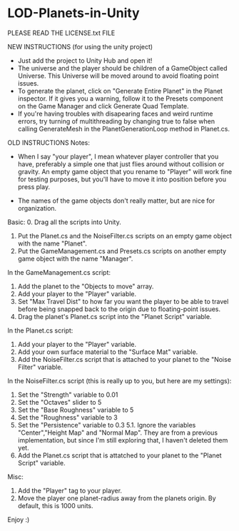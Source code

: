 # LOD-Planets-in-Unity

PLEASE READ THE LICENSE.txt FILE

NEW INSTRUCTIONS (for using the unity project)
* Just add the project to Unity Hub and open it!
* The universe and the player should be children of a GameObject called Universe. This Universe will be moved around to avoid floating point issues. 
* To generate the planet, click on "Generate Entire Planet" in the Planet inspector. If it gives you a warning, follow it to the Presets component on the Game Manager and click Generate Quad Template. 
* If you're having troubles with disapearing faces and weird runtime errors, try turning of multithreading by changing true to false when calling GenerateMesh in the PlanetGenerationLoop method in Planet.cs.

OLD INSTRUCTIONS
Notes:
* When I say "your player", I mean whatever player controller that you have, preferably a simple one that just flies around without collision or gravity. An empty game object that you rename to "Player" will work fine for testing purposes, but you'll have to move it into position before you press play.

* The names of the game objects don't really matter, but are nice for organization.

Basic:
0. Drag all the scripts into Unity.
1. Put the Planet.cs and the NoiseFilter.cs scripts on an empty game object with the name "Planet".
2. Put the GameManagement.cs and Presets.cs scripts on another empty game object with the name "Manager".

In the GameManagement.cs script:
1. Add the planet to the "Objects to move" array.
2. Add your player to the "Player" variable.
3. Set "Max Travel Dist" to how far you want the player to be able to travel before being snapped back to the origin due to floating-point issues.
4. Drag the planet's Planet.cs script into the "Planet Script" variable.

In the Planet.cs script:
1. Add your player to the "Player" variable.
2. Add your own surface material to the "Surface Mat" variable.
3. Add the NoiseFilter.cs script that is attached to your planet to the "Noise Filter" variable.

In the NoiseFilter.cs script (this is really up to you, but here are my settings):
1. Set the "Strength" variable to 0.01
2. Set the "Octaves" slider to 5
3. Set the "Base Roughness" variable to 5
4. Set the "Roughness" variable to 3
5. Set the "Persistence" variable to 0.3
5.1. Ignore the variables "Center","Height Map" and "Normal Map". They are from a previous implementation, but since I'm still exploring that, I haven't deleted them yet.
6. Add the Planet.cs script that is attatched to your planet to the "Planet Script" variable.

Misc:
1. Add the "Player" tag to your player.
2. Move the player one planet-radius away from the planets origin. By default, this is 1000 units.

Enjoy :)
